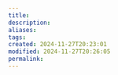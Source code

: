 ```yaml
---
title: 
description: 
aliases: 
tags: 
created: 2024-11-27T20:23:01
modified: 2024-11-27T20:26:05
permalink: 
---
```


[^1]: what is the reason we dream? do we dream to remember things, or are they an expression of our desires? to simulate and practice for real life? maybe all. https://www.ted.com/talks/amy_adkins_why_do_we_dream
